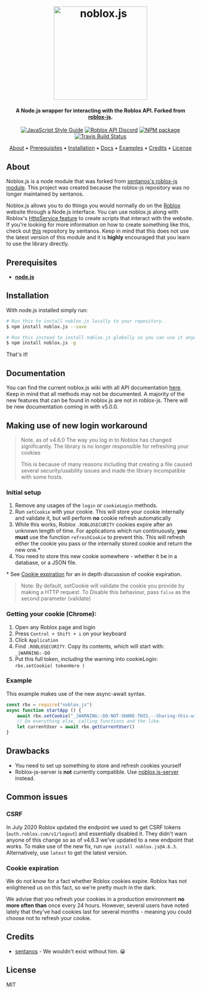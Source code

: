 <h1 align="center">
    <img src="https://raw.githubusercontent.com/suufi/noblox.js/master/img/noblox-js.png" alt="noblox.js" width="250"/>
    <br>
</h1>

<h4 align="center">A Node.js wrapper for interacting with the Roblox API. Forked from <a href="https://github.com/sentanos/roblox-js">roblox-js</a>.</h4>

<p align="center">
    <a href="https://standardjs.com"><img src="https://img.shields.io/badge/code_style-standard-blue.svg?style=flat-square" alt="JavaScript Style Guide"/></a>
    <a href="https://discord.gg/EDXNdAT"><img src="https://img.shields.io/badge/discord-roblox%20api%20chat-blue.svg?style=flat-square" alt="Roblox API Discord"/></a>
    <a href="https://npmjs.org/noblox.js"><img src="https://img.shields.io/npm/v/noblox.js.svg?style=flat-square" alt="NPM package"/>
    <a href="https://travis-ci.org/suufi/noblox.js"><img src="https://img.shields.io/travis/suufi/noblox.js/master.svg?style=flat-square" alt="Travis Build Status"/></a></a>
</p>

<p align="center">
  <a href="#about">About</a> •
  <a href="#prerequisites">Prerequisites</a> •
  <a href="#installation">Installation</a> •
  <a href="#documentation">Docs</a> •
  <a href="https://github.com/suufi/noblox.js/tree/master/examples">Examples</a> •
  <a href="#credits">Credits</a> •
  <a href="#license">License</a>
</p>

## About

Noblox.js is a node module that was forked from <a href="https://github.com/sentanos/roblox-js">sentanos's roblox-js module</a>. This project was created because the roblox-js repository was no longer maintained by sentanos.

Noblox.js allows you to do things you would normally do on the [Roblox](https://www.roblox.com) website through a Node.js interface. You can use noblox.js along with Roblox's [HttpService feature](http://wiki.roblox.com/index.php?title=API:Class/HttpService) to create scripts that interact with the website. If you're looking for more information on how to create something like this, check out [this](https://github.com/sentanos/roblox-js-server) repository by sentanos. Keep in mind that this does not use the latest version of this module and it is **highly** encouraged that you learn to use the library directly.

## Prerequisites

- [**node.js**](https://nodejs.org/en/download/current/)

## Installation

With node.js installed simply run: 
```bash
# Run this to install noblox.js locally to your repository. 
$ npm install noblox.js --save

# Run this instead to install noblox.js globally so you can use it anywhere.
$ npm install noblox.js -g
```
That's it!

## Documentation

You can find the current noblox.js wiki with all API documentation [here](https://noblox.js.org/). Keep in mind that all methods may not be documented. A majority of the new features that can be found in noblox.js are not in roblox-js. There will be new documentation coming in with v5.0.0. 

## Making use of new login workaround
> Note, as of v4.6.0 The way you log in to Noblox has changed significantly.
> The library is no longer responsible for refreshing your cookies
>
> This is because of many reasons including that creating a file caused several security/usability issues and made the library incompatible with some hosts.
### Initial setup
1. Remove any usages of the `login` or `cookieLogin` methods.
2. Run `setCookie` with your cookie. This will store your cookie internally and validate it, but will perform **no** cookie refresh automatically
3. While this works, Roblox `.ROBLOSECURITY` cookies expire after an unknown length of time. For applications which run continuously, **you must** use the function `refreshCookie` to prevent this. This will refresh either the cookie you pass or the internally stored cookie and return the new one.*
4. You need to store this new cookie somewhere - whether it be in a database, or a JSON file.

\* See [Cookie expiration](#cookie-expiration) for an in depth discussion of cookie expiration.
> Note: By default, setCookie will validate the cookie you provide by making a HTTP request.
> To Disable this behaviour, pass `false` as the second parameter (validate)
    
### Getting your cookie (Chrome):
1. Open any Roblox page and login
2. Press `Control + Shift + i` on your keyboard
3. Click `Application`
4. Find `.ROBLOSECURITY`. Copy its contents, which will start with: `_|WARNING:-DO`
5. Put this full token, *including* the warning into cookieLogin: `rbx.setCookie( tokenHere )`
    
### Example
This example makes use of the new async-await syntax.
```js
const rbx = require("noblox.js")
async function startApp () {
    await rbx.setCookie("_|WARNING:-DO-NOT-SHARE-THIS.--Sharing-this-will-allow-someone-to-log-in-as-you-and-to-steal-your-ROBUX-and-items.|_F9F1EA531adk")
    // Do everything else, calling functions and the like.
    let currentUser = await rbx.getCurrentUser()
}
```

## Drawbacks
- You need to set up something to store and refresh cookies yourself 
- Roblox-js-server is **not** currently compatible. Use [noblox.js-server](https://github.com/Hamzah-z/noblox.js-server) instead.

## Common issues
### CSRF 
In July 2020 Roblox updated the endpoint we used to get CSRF tokens (`auth.roblox.com/v1/logout`) and essentially disabled it.
They didn't warn anyone of this change so as of v4.6.3 we've updated to a new endpoint that works.
To make use of the new fix, run `npm install noblox.js@4.6.3`. Alternatively, use `latest` to get the latest version.


### Cookie expiration
We do not know for a fact whether Roblox cookies expire. Roblox has not enlightened us on this fact, so we're pretty much in the dark.

We advise that you refresh your cookies in a production environment **no more often than** once every 24 hours.
However, several users have noted lately that they've had cookies last for several months - meaning you could choose not to refresh your cookie.


## Credits

* [sentanos](https://github.com/sentanos) - We wouldn't exist without him. 😀

## License

MIT
